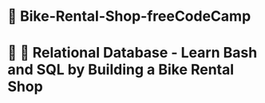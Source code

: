 # 📖 Bike-Rental-Shop-freeCodeCamp

# 👣 👀 Relational Database - Learn Bash and SQL by Building a Bike Rental Shop
